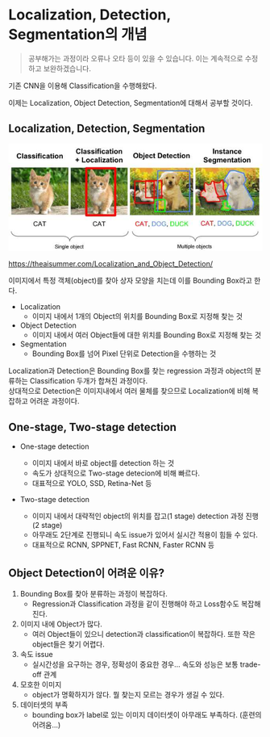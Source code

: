 # Localization, Detection, Segmentation의 개념

> 공부해가는 과정이라 오류나 오타 등이 있을 수 있습니다. 이는 계속적으로 수정하고 보완하겠습니다.

기존 CNN을 이용해 Classification을 수행해왔다.

이제는 Localization, Object Detection, Segmentation에 대해서 공부할 것이다.  

  


## Localization, Detection, Segmentation

![개념1](./img1.jpg)


https://theaisummer.com/Localization_and_Object_Detection/




이미지에서 특정 객체(object)를 찾아 상자 모양을 치는데 이를 Bounding Box라고 한다.

-   Localization
    -   이미지 내에서 1개의 Object의 위치를 Bounding Box로 지정해 찾는 것
-   Object Detection
    -   이미지 내에서 여러 Object들에 대한 위치를 Bounding Box로 지정해 찾는 것
-   Segmentation
    -   Bounding Box를 넘어 Pixel 단위로 Detection을 수행하는 것

Localization과 Detection은 Bounding Box를 찾는 regression 과정과 object의 분류하는 Classification 두개가 합쳐진 과정이다.  
상대적으로 Detection은 이미지내에서 여러 물체를 찾으므로 Localization에 비해 복잡하고 어려운 과정이다.  

  


## One-stage, Two-stage detection

-   One-stage detection
    
    -   이미지 내에서 바로 object를 detection 하는 것
    -   속도가 상대적으로 Two-stage detecion에 비해 빠르다.
    -   대표적으로 YOLO, SSD, Retina-Net 등
-   Two-stage detection
    
    -   이미지 내에서 대략적인 object의 위치를 잡고(1 stage) detection 과정 진행(2 stage)
    -   아무래도 2단계로 진행되니 속도 issue가 있어서 실시간 적용이 힘들 수 있다.
    -   대표적으로 RCNN, SPPNET, Fast RCNN, Faster RCNN 등

  


## Object Detection이 어려운 이유?

1.  Bounding Box를 찾아 분류하는 과정이 복잡하다.
    -   Regression과 Classification 과정을 같이 진행해야 하고 Loss함수도 복잡해진다.
2.  이미지 내에 Object가 많다.
    -   여러 Object들이 있으니 detection과 classification이 복잡하다. 또한 작은 object들은 찾기 어렵다.
3.  속도 issue
    -   실시간성을 요구하는 경우, 정확성이 중요한 경우... 속도와 성능은 보통 trade-off 관계
4.  모호한 이미지
    -   object가 명확하지가 않다. 뭘 찾는지 모르는 경우가 생길 수 있다.
5.  데이터셋의 부족
    -   bounding box가 label로 있는 이미지 데이터셋이 아무래도 부족하다. (훈련의 어려움...)